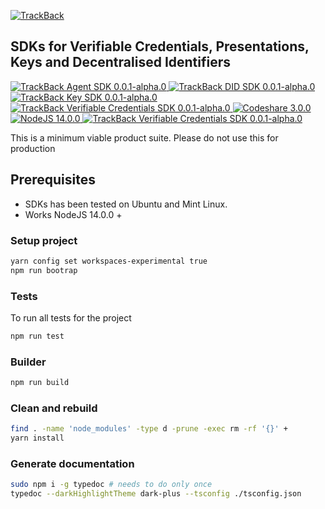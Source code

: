 <p>
  <a href="https://trackback.co.nz/">
    <img src="https://user-images.githubusercontent.com/2051324/127407635-236f8a7a-4ca6-410a-9fc4-add396743cfa.png" alt="TrackBack"></a>
</p>

## SDKs for Verifiable Credentials, Presentations, Keys and Decentralised Identifiers

<a href="https://github.com/trackback-blockchain/trackback-verifiable/tree/main/packages/trackback-agent" target="_blank">
    <img src="https://img.shields.io/badge/trackback--agent-0.0.1--alpha.0-yellow" alt="TrackBack Agent SDK 0.0.1-alpha.0">
</a>
<a href="https://github.com/trackback-blockchain/trackback-verifiable/tree/main/packages/trackback-did" target="_blank">
    <img src="https://img.shields.io/badge/trackback--did-0.0.1--alpha.0-9cf" alt="TrackBack DID SDK 0.0.1-alpha.0">
</a>
<a href="https://github.com/trackback-blockchain/trackback-verifiable/tree/main/packages/trackback-key" target="_blank">
    <img src="https://img.shields.io/badge/trackback--key-0.0.1--alpha.0-green" alt="TrackBack Key SDK 0.0.1-alpha.0">
</a>
<a href="https://github.com/trackback-blockchain/trackback-verifiable/tree/main/packages/trackback-vc" target="_blank">
    <img src="https://img.shields.io/badge/trackback--vc-0.0.1--alpha.0-blue" alt="TrackBack Verifiable Credentials SDK 0.0.1-alpha.0">
</a>

<a href="" target="_blank">
    <img src="https://img.shields.io/badge/build-pass-blueviolet" alt="Codeshare 3.0.0">
</a>
<a href="https://nodejs.org/es/blog/release/v14.0.0/" target="_blank">
    <img src="https://img.shields.io/badge/nodejs-14.0.0+-8ca" alt="NodeJS 14.0.0">
</a>
<a href="https://lerna.js.org/" target="_blank">
    <img src="https://img.shields.io/badge/maintained%20with-lerna-cc00ff.svg" alt="TrackBack Verifiable Credentials SDK 0.0.1-alpha.0">
</a>

This is a minimum viable product suite. Please do not use this for production

## Prerequisites
* SDKs has been tested on Ubuntu and Mint Linux.
* Works NodeJS 14.0.0 +

### Setup project
```bash
yarn config set workspaces-experimental true
npm run bootrap
```

### Tests
To run all tests for the project

```bash
npm run test
```

### Builder

```bash
npm run build
```

### Clean and rebuild
```bash
find . -name 'node_modules' -type d -prune -exec rm -rf '{}' +
yarn install
```
### Generate documentation
```bash
sudo npm i -g typedoc # needs to do only once
typedoc --darkHighlightTheme dark-plus --tsconfig ./tsconfig.json
```